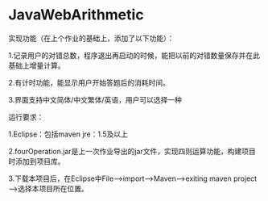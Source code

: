 ﻿# JavaWebArithmetic

实现功能（在上个作业的基础上，添加了以下功能）：

1.记录用户的对错总数，程序退出再启动的时候，能把以前的对错数量保存并在此基础上增量计算。

2.有计时功能，能显示用户开始答题后的消耗时间。

3.界面支持中文简体/中文繁体/英语，用户可以选择一种

运行要求：

1.Eclipse：包括maven  jre：1.5及以上

2.fourOperation.jar是上一次作业导出的jar文件，实现四则运算功能，构建项目时添加到项目库。

3.下载本项目后，在Eclipse中File—>import—>Maven—>exiting maven project—>选择本项目所在位置。


 

